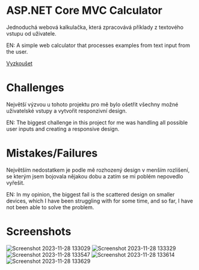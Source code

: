 # ASP.NET Core MVC Calculator
Jednoduchá webová kalkulačka, která zpracovává příklady z textového vstupu od uživatele.

EN: A simple web calculator that processes examples from text input from the user.

[Vyzkoušet](https://aspnetcoremvccalculator.azurewebsites.net/)


# Challenges
Největší výzvou u tohoto projektu pro mě bylo ošetřit všechny možné uživatelské vstupy a vytvořit responzivní design.

EN: The biggest challenge in this project for me was handling all possible user inputs and creating a responsive design.

# Mistakes/Failures
Největším nedostatkem je podle mě rozhozený design v menším rozlišení, se kterým jsem bojovala nějakou dobu a zatím se mi poblém nepovedlo vyřešit. 

EN: In my opinion, the biggest fail is the scattered design on smaller devices, which I have been struggling with for some time, and so far, I have not been able to solve the problem.

# Screenshots
![Screenshot 2023-11-28 133029](https://github.com/MartinaReznickova/ASP.NET_Calculator/assets/139158101/6f786742-7eac-4eee-8ccd-b52e2c49d785)
![Screenshot 2023-11-28 133329](https://github.com/MartinaReznickova/ASP.NET_Calculator/assets/139158101/50588f71-881d-42f9-a478-958f660585e9)
![Screenshot 2023-11-28 133547](https://github.com/MartinaReznickova/ASP.NET_Calculator/assets/139158101/2a709904-236e-4887-9397-610d9be9100b)
![Screenshot 2023-11-28 133614](https://github.com/MartinaReznickova/ASP.NET_Calculator/assets/139158101/cbd03497-a4fb-44d3-80dc-e6e81abe4c52)
![Screenshot 2023-11-28 133629](https://github.com/MartinaReznickova/ASP.NET_Calculator/assets/139158101/ccc4238e-d6b9-4c95-a972-51403e27e403)

